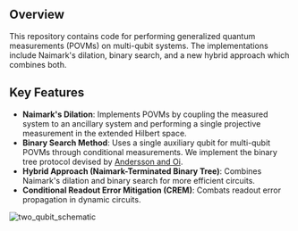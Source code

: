 ## Overview
This repository contains code for performing generalized quantum measurements (POVMs) on multi-qubit systems. The implementations include Naimark's dilation, binary search, and a new hybrid approach which combines both.

## Key Features
- **Naimark's Dilation**: Implements POVMs by coupling the measured system to an ancillary system and performing a single projective measurement in the extended Hilbert space.
- **Binary Search Method**: Uses a single auxiliary qubit for multi-qubit POVMs through conditional measurements. We implement the binary tree protocol devised by [Andersson and Oi](https://arxiv.org/abs/0712.2665).
- **Hybrid Approach (Naimark-Terminated Binary Tree)**: Combines Naimark's dilation and binary search for more efficient circuits.
- **Conditional Readout Error Mitigation (CREM)**: Combats readout error propagation in dynamic circuits.


![two_qubit_schematic](https://github.com/ibm-q-collaboration/qamp-generalized-measurements/assets/63845272/90c7ae76-05cc-4848-b9b1-8ec31d315f63)
